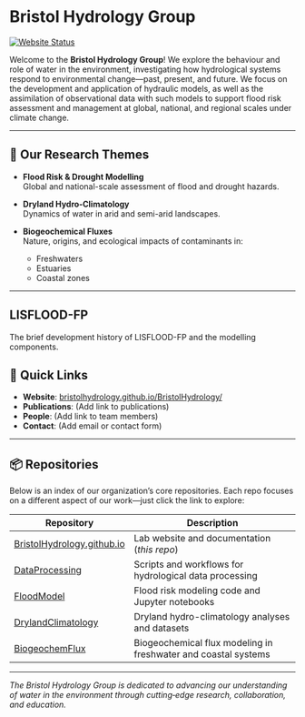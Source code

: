 # Bristol Hydrology Group

[![Website Status](https://img.shields.io/website-up-down-green-red/https/bristolhydrology.github.io/BristolHydrology/)](https://bristolhydrology.github.io/BristolHydrology/)

Welcome to the **Bristol Hydrology Group**! We explore the behaviour and role of water in the environment, investigating how hydrological systems respond to environmental change—past, present, and future. We focus on the development and application of hydraulic models, as well as the assimilation of observational data with such models to support flood risk assessment and management at global, national, and regional scales under climate change. 

---

## 🌊 Our Research Themes

- **Flood Risk & Drought Modelling**  
  Global and national-scale assessment of flood and drought hazards.

- **Dryland Hydro‐Climatology**  
  Dynamics of water in arid and semi-arid landscapes.

- **Biogeochemical Fluxes**  
  Nature, origins, and ecological impacts of contaminants in:
  - Freshwaters
  - Estuaries
  - Coastal zones

---

## LISFLOOD-FP
The brief development history of LISFLOOD-FP and the modelling components.

## 🔗 Quick Links

- **Website**: [bristolhydrology.github.io/BristolHydrology/](https://bristolhydrology.github.io/BristolHydrology/)  
- **Publications**: (Add link to publications)  
- **People**: (Add link to team members)  
- **Contact**: (Add email or contact form)

---

## 📦 Repositories

Below is an index of our organization’s core repositories. Each repo focuses on a different aspect of our work—just click the link to explore:

| Repository                        | Description                                                 |
|-----------------------------------|-------------------------------------------------------------|
| [BristolHydrology.github.io](https://github.com/BristolHydrology/BristolHydrology.github.io) | Lab website and documentation (_this repo_)                 |
| [DataProcessing](https://github.com/BristolHydrology/DataProcessing)         | Scripts and workflows for hydrological data processing      |
| [FloodModel](https://github.com/BristolHydrology/FloodModel)                 | Flood risk modeling code and Jupyter notebooks              |
| [DrylandClimatology](https://github.com/BristolHydrology/DrylandClimatology) | Dryland hydro-climatology analyses and datasets             |
| [BiogeochemFlux](https://github.com/BristolHydrology/BiogeochemFlux)       | Biogeochemical flux modeling in freshwater and coastal systems |

---


*The Bristol Hydrology Group is dedicated to advancing our understanding of water in the environment through cutting‑edge research, collaboration, and education.*

